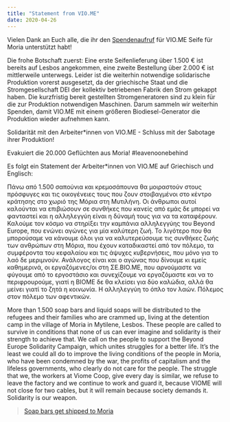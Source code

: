 ```yaml
---
title: "Statement from VIO.ME"
date: 2020-04-26
---
```

Vielen Dank an Euch alle, die ihr den [Spendenaufruf](http://kosmotique.org/texts/2020-04-07-soap-fuer-moria.html) für VIO.ME Seife für Moria unterstützt habt!

Die frohe Botschaft zuerst: Eine erste Seifenlieferung über 1.500 € ist bereits auf Lesbos angekommen, eine zweite Bestellung über 2.000 € ist mittlerweile unterwegs. Leider ist die weiterhin notwendige solidarische Produktion vorerst ausgesetzt, da der griechische Staat und die Stromgesellschaft DEI der kollektiv betriebenen Fabrik den Strom gekappt haben. Die kurzfristig bereit gestellten Stromgeneratoren sind zu klein für die zur Produktion notwendigen Maschinen. Darum sammeln wir weiterhin Spenden, damit VIO.ME mit einem größeren Biodiesel-Generator die Produktion wieder aufnehmen kann.

Solidarität mit den Arbeiter\*innen von VIO.ME - Schluss mit der Sabotage ihrer Produktion!

Evakuiert die 20.000 Geflüchten aus Moria! #leavenoonebehind

Es folgt ein Statement der Arbeiter\*innen von VIO.ME auf Griechisch und Englisch:

Πάνω από 1.500 σαπούνια και κρεμοσάπουνα θα μοιραστούν στους πρόσφυγες και τις οικογένειες τους που ζουν στοιβαγμένοι στο κέντρο κράτησης στο χωριό της Μόρια στη Μυτιλήνη. Οι άνθρωποι αυτοί καλούνται να επιβιώσουν σε συνθήκες που κανείς από εμάς δε μπορεί να φανταστεί και η αλληλεγγύη είναι η δύναμή τους για να τα καταφέρουν. Καλούμε τον κόσμο να στηρίξει την καμπάνια αλληλεγγύης του Beyond Europe, που ενώνει αγώνες για μία καλύτερη ζωή. Το λιγότερο που θα μπορούσαμε να κάνουμε όλοι για να καλυτερεύσουμε τις συνθήκες ζωής των ανθρώπων στη Μόρια, που έχουν καταδικαστεί από τον πόλεμο, τα συμφέροντα του κεφαλαίου και τις άψυχες κυβερνήσεις, που μόνο για το λαό δε μεριμνούν. Ανάλογος είναι και ο αγώνας που δίνουμε κι εμείς καθημερινά, οι εργαζόμενες/οι στη ΣΕ.ΒΙΟ.ΜΕ, που αρνούμαστε να φύγουμε από το εργοστάσιο και συνεχίζουμε να εργαζόμαστε και να το περιφρουρούμε, γιατί η ΒΙΟΜΕ δε θα κλείσει για δύο καλώδια, αλλά θα μείνει γιατί το ζητά η κοινωνία.
Η αλληλεγγύη το όπλο τον λαών. Πόλεμος στον πόλεμο των αφεντικών.

More than 1.500 soap bars and liquid soaps will be distributed to the refugees and their families who are crammed up, living at the detention camp in the village of Moria in Mytilene, Lesbos. These people are called to survive in conditions that none of us can ever imagine and solidarity is their strength to achieve that. We call on the people to support the Beyond Europe Solidarity Campaign, which unites struggles for a better life. It’s the least we could all do to improve the living conditions of the people in Moria, who have been condemned by the war, the profits of capitalism and the lifeless governments, who clearly do not care for the people. The struggle that we, the workers at Viome Coop, give every day is similar, we refuse to leave the factory and we continue to work and guard it, because VIOME will not close for two cables, but it will remain because society demands it.
Solidarity is our weapon.

<blockquote class="imgur-embed-pub" lang="en" data-id="a/1tD3pf8"  ><a href="//imgur.com/a/1tD3pf8">Soap bars get shipped to Moria</a></blockquote><script async src="//s.imgur.com/min/embed.js" charset="utf-8"></script>
